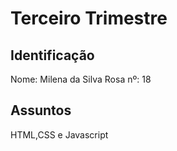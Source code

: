 # Terceiro Trimestre

## Identificação
Nome: Milena da Silva Rosa nº: 18

## Assuntos
HTML,CSS e Javascript
